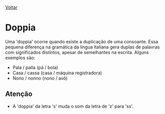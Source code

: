 [Voltar](./index.md)

# Doppia

Uma 'doppia' ocorre quando existe a duplicação de uma consoante. Essa pequena diferença na gramática da língua italiana gera duplas de palavras com significados distintos, apesar de semelhantes na escrita. Alguns exemplos são:

* Pala / palla (pá / bola)
* Casa / cassa (casa / máquina registradora)
* Nono / nonno (nono / avô)

## Atenção

* A 'doppia' da letra 's' muda o som da letra de 'z' para 'ss'.